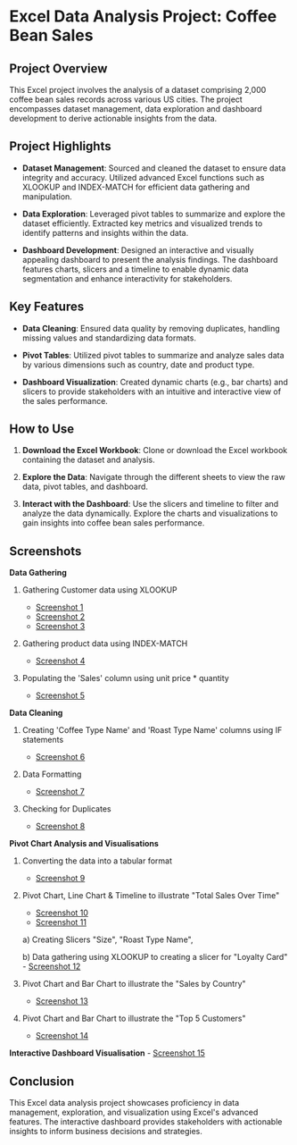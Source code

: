 # Excel Data Analysis Project: Coffee Bean Sales

## Project Overview

This Excel project involves the analysis of a dataset comprising 2,000 coffee bean sales records across various US cities. The project encompasses dataset management, data exploration and dashboard development to derive actionable insights from the data.

## Project Highlights

- **Dataset Management**: Sourced and cleaned the dataset to ensure data integrity and accuracy. Utilized advanced Excel functions such as XLOOKUP and INDEX-MATCH for efficient data gathering and manipulation.

- **Data Exploration**: Leveraged pivot tables to summarize and explore the dataset efficiently. Extracted key metrics and visualized trends to identify patterns and insights within the data.

- **Dashboard Development**: Designed an interactive and visually appealing dashboard to present the analysis findings. The dashboard features charts, slicers and a timeline to enable dynamic data segmentation and enhance interactivity for stakeholders.

## Key Features

- **Data Cleaning**: Ensured data quality by removing duplicates, handling missing values and standardizing data formats.
  
- **Pivot Tables**: Utilized pivot tables to summarize and analyze sales data by various dimensions such as country, date and product type.
  
- **Dashboard Visualization**: Created dynamic charts (e.g., bar charts) and slicers to provide stakeholders with an intuitive and interactive view of the sales performance.

## How to Use

1. **Download the Excel Workbook**: Clone or download the Excel workbook containing the dataset and analysis.
   
2. **Explore the Data**: Navigate through the different sheets to view the raw data, pivot tables, and dashboard.
   
3. **Interact with the Dashboard**: Use the slicers and timeline to filter and analyze the data dynamically. Explore the charts and visualizations to gain insights into coffee bean sales performance.

## Screenshots

**Data Gathering**

1. Gathering Customer data using XLOOKUP
   - [Screenshot 1](https://github.com/sonalitejura/portfolio-projects/blob/main/excel-project/screenshots/screenshots/Picture_1.png) 
   - [Screenshot 2](https://github.com/sonalitejura/portfolio-projects/blob/main/excel-project/screenshots/screenshots/Picture_2.png)
   - [Screenshot 3](https://github.com/sonalitejura/portfolio-projects/blob/main/excel-project/screenshots/screenshots/Picture_3.png)

2. Gathering product data using INDEX-MATCH
   - [Screenshot 4](screenshots/Picture_4.png)

3. Populating the 'Sales' column using unit price * quantity
   - [Screenshot 5](screenshots/Picture_5.png)

**Data Cleaning**
1. Creating 'Coffee Type Name' and 'Roast Type Name' columns using IF statements
   - [Screenshot 6](screenshots/Picture_6.png)

2. Data Formatting 
   - [Screenshot 7](screenshots/Picture_7.png)

3. Checking for Duplicates
   - [Screenshot 8](screenshots/Picture_8.png)

**Pivot Chart Analysis and Visualisations**
1. Converting the data into a tabular format 
   - [Screenshot 9](screenshots/Picture_9.png)

2. Pivot Chart, Line Chart & Timeline to illustrate "Total Sales Over Time"
   - [Screenshot 10](screenshots/Picture_10.png)
   - [Screenshot 11](screenshots/Picture_11.png)

    a) Creating Slicers "Size", "Roast Type Name",  

    b) Data gathering using XLOOKUP to creating a slicer for "Loyalty Card" 
         - [Screenshot 12](screenshots/Picture_12.png)

   

3. Pivot Chart and Bar Chart to illustrate the "Sales by Country"
   - [Screenshot 13](screenshots/Picture_13.png)

4. Pivot Chart and Bar Chart to illustrate the "Top 5 Customers"
   - [Screenshot 14](screenshots/Picture_14.png)

**Interactive Dashboard Visualisation**
     - [Screenshot 15](screenshots/Picture_15.png)


## Conclusion

This Excel data analysis project showcases proficiency in data management, exploration, and visualization using Excel's advanced features. The interactive dashboard provides stakeholders with actionable insights to inform business decisions and strategies.

